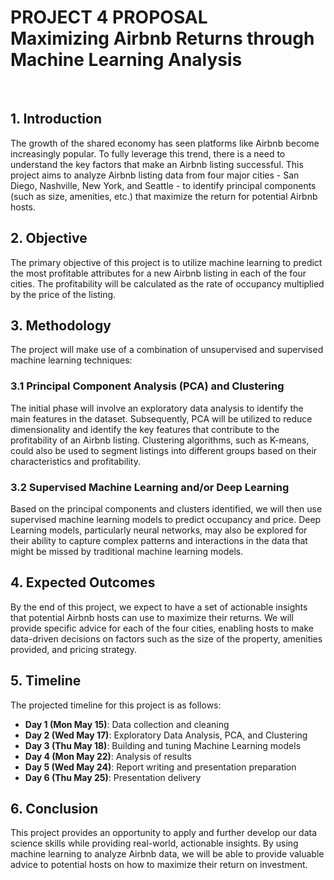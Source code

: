 <h1> PROJECT 4 PROPOSAL<br>
Maximizing Airbnb Returns through Machine Learning Analysis</h1>
<br>

## 1. Introduction

The growth of the shared economy has seen platforms like Airbnb become increasingly popular. To fully leverage this trend, there is a need to understand the key factors that make an Airbnb listing successful. This project aims to analyze Airbnb listing data from four major cities - San Diego, Nashville, New York, and Seattle - to identify principal components (such as size, amenities, etc.) that maximize the return for potential Airbnb hosts.

## 2. Objective

The primary objective of this project is to utilize machine learning to predict the most profitable attributes for a new Airbnb listing in each of the four cities. The profitability will be calculated as the rate of occupancy multiplied by the price of the listing. 

## 3. Methodology

The project will make use of a combination of unsupervised and supervised machine learning techniques:

### 3.1 Principal Component Analysis (PCA) and Clustering

The initial phase will involve an exploratory data analysis to identify the main features in the dataset. Subsequently, PCA will be utilized to reduce dimensionality and identify the key features that contribute to the profitability of an Airbnb listing. Clustering algorithms, such as K-means, could also be used to segment listings into different groups based on their characteristics and profitability.

### 3.2 Supervised Machine Learning and/or Deep Learning

Based on the principal components and clusters identified, we will then use supervised machine learning models to predict occupancy and price. Deep Learning models, particularly neural networks, may also be explored for their ability to capture complex patterns and interactions in the data that might be missed by traditional machine learning models.

## 4. Expected Outcomes

By the end of this project, we expect to have a set of actionable insights that potential Airbnb hosts can use to maximize their returns. We will provide specific advice for each of the four cities, enabling hosts to make data-driven decisions on factors such as the size of the property, amenities provided, and pricing strategy. 

## 5. Timeline

The projected timeline for this project is as follows:

- **Day 1 (Mon May 15)**: Data collection and cleaning
- **Day 2 (Wed May 17)**: Exploratory Data Analysis, PCA, and Clustering
- **Day 3 (Thu May 18)**: Building and tuning Machine Learning models
- **Day 4 (Mon May 22)**: Analysis of results 
- **Day 5 (Wed May 24)**: Report writing and presentation preparation
- **Day 6 (Thu May 25)**: Presentation delivery


## 6. Conclusion

This project provides an opportunity to apply and further develop our data science skills while providing real-world, actionable insights. By using machine learning to analyze Airbnb data, we will be able to provide valuable advice to potential hosts on how to maximize their return on investment.


